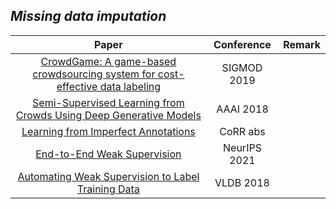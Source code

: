 ## ***Missing data imputation***
| Paper | Conference | Remark |
| :---:| :---:| :---:|
|[CrowdGame: A game-based crowdsourcing system for cost-effective data labeling](https://gsai.ruc.edu.cn/uploads/20210522/b4fdaf3782d52b96782c52967a0790f4.pdf)|SIGMOD 2019||
|[Semi-Supervised Learning from Crowds Using Deep Generative Models](https://ojs.aaai.org/index.php/AAAI/article/view/11513)|AAAI 2018||
|[Learning from Imperfect Annotations](https://arxiv.org/abs/2004.03473)|CoRR abs||
|[End-to-End Weak Supervision](https://proceedings.neurips.cc/paper/2021/file/0e674a918ebca3f78bfe02e2f387689d-Paper.pdf)|NeurIPS 2021||
|[Automating Weak Supervision to Label Training Data](https://www.vldb.org/pvldb/vol12/p223-varma.pdf)|VLDB 2018||

